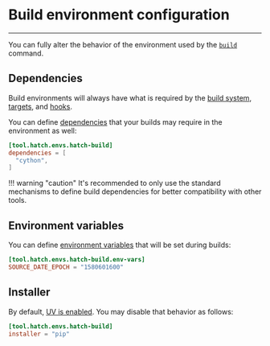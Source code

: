 #  Build environment configuration

-----

You can fully alter the behavior of the environment used by the [`build`](../../cli/reference.md#hatch-build) command.

## Dependencies

Build environments will always have what is required by the [build system](../build.md#build-system), [targets](../build.md#target-dependencies), and [hooks](../build.md#hook-dependencies).

You can define [dependencies](../environment/overview.md#dependencies) that your builds may require in the environment as well:

```toml config-example
[tool.hatch.envs.hatch-build]
dependencies = [
  "cython",
]
```

!!! warning "caution"
    It's recommended to only use the standard mechanisms to define build dependencies for better compatibility with other tools.

## Environment variables

You can define [environment variables](../environment/overview.md#environment-variables) that will be set during builds:

```toml config-example
[tool.hatch.envs.hatch-build.env-vars]
SOURCE_DATE_EPOCH = "1580601600"
```

## Installer

By default, [UV is enabled](../../how-to/environment/select-installer.md). You may disable that behavior as follows:

```toml config-example
[tool.hatch.envs.hatch-build]
installer = "pip"
```
